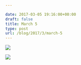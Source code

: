 ```yaml
---

date: 2017-03-05 19:16:00+00:00
draft: false
title: March 5
type: post
url: /blog/2017/3/march-5
---
```


![](/images/2017-03-05-20173march-5/image-asset.jpeg)

  


  
![](/images/2017-03-05-20173march-5/image-asset.jpeg)

